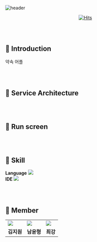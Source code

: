![header](https://capsule-render.vercel.app/api?type=waving&color=gradient&height=200&section=header&text=Promi&fontSize=60&fontAlign=78&fontAlignY=38)

<div align="center">
  
[![Hits](https://hits.seeyoufarm.com/api/count/incr/badge.svg?url=https://github.com/Prom-I/Android&count_bg=%23000000&title_bg=%23000000&icon=github.svg&icon_color=%23FFFFFF&title=GitHub&edge_flat=false)](https://hits.seeyoufarm.com)
  
</div>

<br><br>

## 🤙 Introduction
약속 어플

<br><br>
## 🔗 Service Architecture


<br><br>
## 📱 Run screen


<br><br>
## 🔨 Skill
**Language**
<img src="https://img.shields.io/badge/Kotlin-7F52FF?style=flat&logo=kotlin&logoColor=white"/>
<br>
**IDE** 
<img src="https://img.shields.io/badge/Android Studio-3DDC84?style=flat&logo=androidstudio&logoColor=white"/>


<br><br>
## 👥 Member
<table>
  <tr> 
    <td><a href="https://github.com/kimgwon"><img src="https://avatars.githubusercontent.com/u/92065911?v=4"></a></td>
    <td><a href="https://github.com/Namsang710"><img src="https://avatars.githubusercontent.com/u/86237789?v=4"></a></td>
    <td><a href="https://github.com/y2hscmtk"><img src="https://avatars.githubusercontent.com/u/109474668?v=4"></a></td>
  </tr>
  <tr> 
    <td align='center'><strong>김지원</strong></td> 
    <td align='center'><strong>남윤형</strong></td> 
    <td align='center'><strong>최강</strong></td>
  </tr>
</table>
